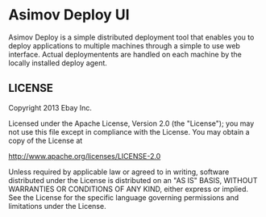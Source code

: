 Asimov Deploy UI
=============

Asimov Deploy is a simple distributed deployment tool that enables you to deploy applications to
multiple machines through a simple to use web interface. Actual deploymentents are handled on each
machine by the locally installed deploy agent.

## LICENSE
Copyright 2013 Ebay Inc.

Licensed under the Apache License, Version 2.0 (the "License");
you may not use this file except in compliance with the License.
You may obtain a copy of the License at

<http://www.apache.org/licenses/LICENSE-2.0>

Unless required by applicable law or agreed to in writing, software
distributed under the License is distributed on an "AS IS" BASIS,
WITHOUT WARRANTIES OR CONDITIONS OF ANY KIND, either express or implied.
See the License for the specific language governing permissions and
limitations under the License.